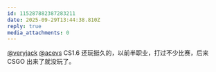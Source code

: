 ```yaml
---
id: 115287882387283211
date: 2025-09-29T13:44:38.810Z
reply: true
media_attachments: 0
---
```


<p><span class="h-card" translate="no"><a href="https://mastodon.social/@veryjack" class="u-url mention" rel="nofollow noopener" target="_blank">@<span>veryjack</span></a></span> <span class="h-card" translate="no"><a href="https://mastodon.social/@acevs" class="u-url mention" rel="nofollow noopener" target="_blank">@<span>acevs</span></a></span> CS1.6 还玩挺久的，以前半职业，打过不少比赛，后来 CSGO 出来了就没玩了。</p>
